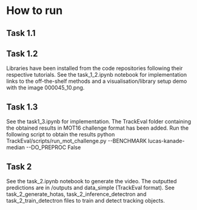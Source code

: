 # How to run

## Task 1.1


## Task 1.2

Libraries have been installed from the code repositories following their respective tutorials. See the task_1_2.ipynb notebook for implementation links to the off-the-shelf methods and a visualisation/library setup demo with the image 000045_10.png.

## Task 1.3
See the task1_3.ipynb for implementation. The TrackEval folder containing the obtained results in MOT16 challenge format has been added. Run the following script to obtain the results
                python TrackEval/scripts/run_mot_challenge.py --BENCHMARK lucas-kanade-median --DO_PREPROC False 

## Task 2

See the task_2.ipynb notebook to generate the video.  The outputted predictions are in /outputs and data_simple (TrackEval format). See task_2_generate_hotas, task_2_inference_detectron and task_2_train_detectron files to train and detect tracking objects.
